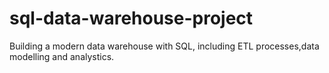 # sql-data-warehouse-project
Building a modern data warehouse with SQL, including ETL processes,data modelling and analystics.
